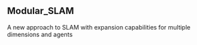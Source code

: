 ## Modular_SLAM

A new approach to SLAM with expansion capabilities for multiple dimensions and agents

